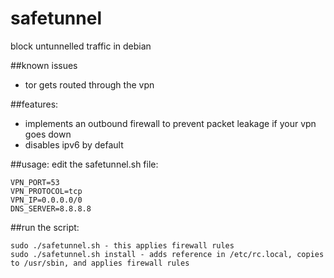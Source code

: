 # safetunnel
block untunnelled traffic in debian

##known issues
  - tor gets routed through the vpn 

##features:
  - implements an outbound firewall to prevent packet leakage if your vpn goes down
  - disables ipv6 by default

##usage:
edit the safetunnel.sh file:
````
VPN_PORT=53
VPN_PROTOCOL=tcp
VPN_IP=0.0.0.0/0
DNS_SERVER=8.8.8.8
````

##run the script:
````
sudo ./safetunnel.sh - this applies firewall rules
sudo ./safetunnel.sh install - adds reference in /etc/rc.local, copies to /usr/sbin, and applies firewall rules
````
